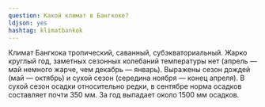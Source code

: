 ```yaml
---
question: Какой климат в Бангкоке?
ldjson: yes
hashtag: klimatbankok
---
```


Климат Бангкока тропический, саванный, субэкваториальный. Жарко круглый год, заметных сезонных колебаний температуры нет (апрель — май немного жарче, чем декабрь — январь). Выражены сезон дождей (май — октябрь) и сухой сезон (середина ноября — конец апреля). В сухой сезон осадки относительно редки, в сентябре норма осадков составляет почти 350 мм. За год выпадает около 1500 мм осадков.